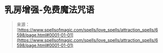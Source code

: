 <!--yml

分类：未分类

日期：2024年06月12日 18:41:20

-->

# 乳房增强-免费魔法咒语

> 来源：[https://www.spellsofmagic.com/spells/love_spells/attraction_spells/6598/page.html#0001-01-01](https://www.spellsofmagic.com/spells/love_spells/attraction_spells/6598/page.html#0001-01-01)

